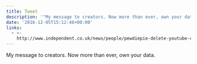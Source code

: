 ```yaml
---
title: Tweet
description: '"My message to creators. Now more than ever, own your data. "'
date: '2016-12-05T15:12:46+00:00'
links:
  - >-
    http://www.independent.co.uk/news/people/pewdiepie-delete-youtube-channel-subscribers-disappear-a7455261.html
---
```

My message to creators. Now more than ever, own your data. 
